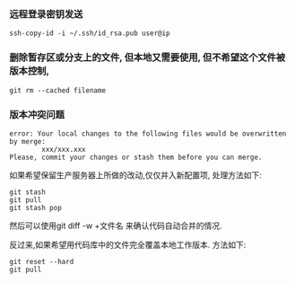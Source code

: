 ### 远程登录密钥发送
```
ssh-copy-id -i ~/.ssh/id_rsa.pub user@ip
```
### 删除暂存区或分支上的文件, 但本地又需要使用, 但不希望这个文件被版本控制,
```
git rm --cached filename
```
### 版本冲突问题
```
error: Your local changes to the following files would be overwritten by merge:
        xxx/xxx.xxx
Please, commit your changes or stash them before you can merge.
```
如果希望保留生产服务器上所做的改动,仅仅并入新配置项, 处理方法如下:
```
git stash
git pull
git stash pop
```
然后可以使用git diff -w +文件名 来确认代码自动合并的情况.

反过来,如果希望用代码库中的文件完全覆盖本地工作版本. 方法如下:
```
git reset --hard
git pull
```
